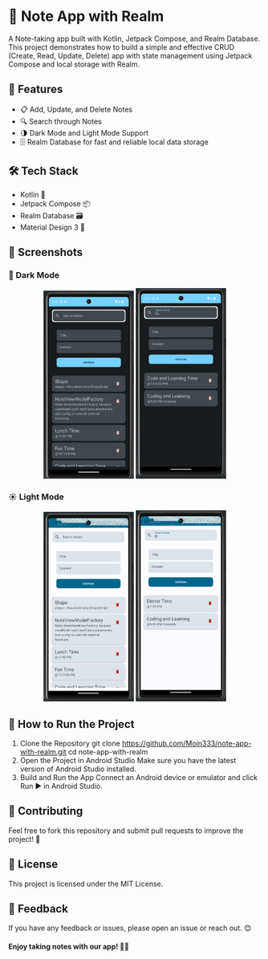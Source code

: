 # 📝 Note App with Realm
A Note-taking app built with Kotlin, Jetpack Compose, and Realm Database. This project demonstrates how to build a simple and effective CRUD (Create, Read, Update, Delete) app with state management using Jetpack Compose and local storage with Realm.

## 🚀 Features
- 📋 Add, Update, and Delete Notes
- 🔍 Search through Notes
- 🌗 Dark Mode and Light Mode Support
- 🗄️ Realm Database for fast and reliable local data storage

## 🛠️ Tech Stack
- Kotlin 🛵
- Jetpack Compose 📦
- Realm Database 🗃️
- Material Design 3 🎨

## 📸 Screenshots

### 🌙 Dark Mode
<p align="center"> <img src="./Screenshot 0 Dark.png" alt="Dark Mode Screenshot 1" width="180" /> <img src="./Screenshot 1 Dark.png" alt="Dark Mode Screenshot 2" width="180" /> </p>

### ☀️ Light Mode
<p align="center"> <img src="./Screenshot 0 Light.png" alt="Light Mode Screenshot 1" width="180" /> <img src="./Screenshot 1 Light.png" alt="Light Mode Screenshot 2" width="180" /> </p>

## 🧰 How to Run the Project
1. Clone the Repository
git clone https://github.com/Moin333/note-app-with-realm.git
cd note-app-with-realm
2. Open the Project in Android Studio
Make sure you have the latest version of Android Studio installed.
3. Build and Run the App
Connect an Android device or emulator and click Run ▶️ in Android Studio.

## 🤝 Contributing
Feel free to fork this repository and submit pull requests to improve the project! 🎉

## 📄 License
This project is licensed under the MIT License.

## 💬 Feedback
If you have any feedback or issues, please open an issue or reach out. 😊

#### Enjoy taking notes with our app! 📔✨